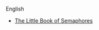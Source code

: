 English 

- [The Little Book of Semaphores](https://greenteapress.com/semaphores/LittleBookOfSemaphores.pdf)
